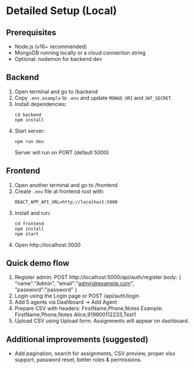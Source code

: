 # Detailed Setup (Local)

## Prerequisites
- Node.js (v16+ recommended)
- MongoDB running locally or a cloud connection string
- Optional: nodemon for backend dev

## Backend
1. Open terminal and go to /backend
2. Copy `.env.example` to `.env` and update `MONGO_URI` and `JWT_SECRET`.
3. Install dependencies:
   ```
   cd backend
   npm install
   ```
4. Start server:
   ```
   npm run dev
   ```
   Server will run on PORT (default 5000)

## Frontend
1. Open another terminal and go to /frontend
2. Create `.env` file at frontend root with:
   ```
   REACT_APP_API_URL=http://localhost:5000
   ```
3. Install and run:
   ```
   cd frontend
   npm install
   npm start
   ```
4. Open http://localhost:3000

## Quick demo flow
1. Register admin:
   POST http://localhost:5000/api/auth/register
   body: { "name":"Admin", "email":"admin@example.com", "password":"password" }
2. Login using the Login page or POST /api/auth/login
3. Add 5 agents via Dashboard -> Add Agent
4. Prepare CSV with headers: FirstName,Phone,Notes
   Example:
   FirstName,Phone,Notes
   Alice,919900112233,Test1
5. Upload CSV using Upload form. Assignments will appear on dashboard.

## Additional improvements (suggested)
- Add pagination, search for assignments, CSV preview, proper xlsx support, password reset, better roles & permissions.

